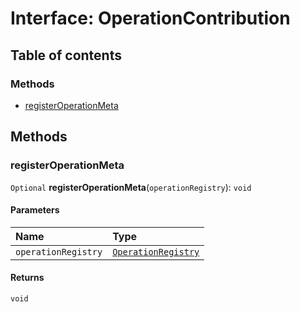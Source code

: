 # Interface: OperationContribution

## Table of contents

### Methods

* [registerOperationMeta](/en/auto-docs/history/interfaces/OperationContribution.md#registeroperationmeta)

## Methods

### registerOperationMeta

`Optional` **registerOperationMeta**(`operationRegistry`): `void`

#### Parameters

| Name | Type |
| :------ | :------ |
| `operationRegistry` | [`OperationRegistry`](/en/auto-docs/history/classes/OperationRegistry.md) |

#### Returns

`void`
